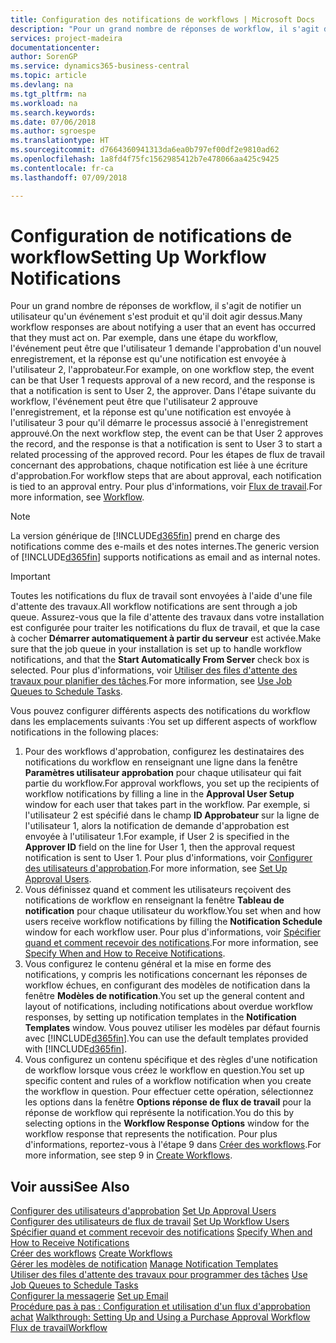 ```yaml
---
title: Configuration des notifications de workflows | Microsoft Docs
description: "Pour un grand nombre de réponses de workflow, il s'agit de notifier un utilisateur qu'un événement s'est produit et qu'il doit agir dessus. Par exemple, dans une étape du workflow, l'événement peut être que l'utilisateur 1 demande l'approbation d'un nouvel enregistrement, et la réponse est qu'une notification est envoyée à l'utilisateur 2, l'approbateur. Dans l'étape suivante du workflow, l'événement peut être que l'utilisateur 2 approuve l'enregistrement, et la réponse est qu'une notification est envoyée à l'utilisateur 3 pour qu'il démarre le processus associé à l'enregistrement approuvé. Pour les étapes de flux de travail concernant des approbations, chaque notification est liée à une écriture d'approbation."
services: project-madeira
documentationcenter: 
author: SorenGP
ms.service: dynamics365-business-central
ms.topic: article
ms.devlang: na
ms.tgt_pltfrm: na
ms.workload: na
ms.search.keywords: 
ms.date: 07/06/2018
ms.author: sgroespe
ms.translationtype: HT
ms.sourcegitcommit: d7664360941313da6ea0b797ef00df2e9810ad62
ms.openlocfilehash: 1a8fd4f75fc1562985412b7e478066aa425c9425
ms.contentlocale: fr-ca
ms.lasthandoff: 07/09/2018

---
```

# <a name="setting-up-workflow-notifications"></a><span data-ttu-id="9df81-106">Configuration de notifications de workflow</span><span class="sxs-lookup"><span data-stu-id="9df81-106">Setting Up Workflow Notifications</span></span>
<span data-ttu-id="9df81-107">Pour un grand nombre de réponses de workflow, il s'agit de notifier un utilisateur qu'un événement s'est produit et qu'il doit agir dessus.</span><span class="sxs-lookup"><span data-stu-id="9df81-107">Many workflow responses are about notifying a user that an event has occurred that they must act on.</span></span> <span data-ttu-id="9df81-108">Par exemple, dans une étape du workflow, l'événement peut être que l'utilisateur 1 demande l'approbation d'un nouvel enregistrement, et la réponse est qu'une notification est envoyée à l'utilisateur 2, l'approbateur.</span><span class="sxs-lookup"><span data-stu-id="9df81-108">For example, on one workflow step, the event can be that User 1 requests approval of a new record, and the response is that a notification is sent to User 2, the approver.</span></span> <span data-ttu-id="9df81-109">Dans l'étape suivante du workflow, l'événement peut être que l'utilisateur 2 approuve l'enregistrement, et la réponse est qu'une notification est envoyée à l'utilisateur 3 pour qu'il démarre le processus associé à l'enregistrement approuvé.</span><span class="sxs-lookup"><span data-stu-id="9df81-109">On the next workflow step, the event can be that User 2 approves the record, and the response is that a notification is sent to User 3 to start a related processing of the approved record.</span></span> <span data-ttu-id="9df81-110">Pour les étapes de flux de travail concernant des approbations, chaque notification est liée à une écriture d'approbation.</span><span class="sxs-lookup"><span data-stu-id="9df81-110">For workflow steps that are about approval, each notification is tied to an approval entry.</span></span> <span data-ttu-id="9df81-111">Pour plus d'informations, voir [Flux de travail](across-workflow.md).</span><span class="sxs-lookup"><span data-stu-id="9df81-111">For more information, see [Workflow](across-workflow.md).</span></span>  

> [!NOTE]  
>  <span data-ttu-id="9df81-112">La version générique de [!INCLUDE[d365fin](includes/d365fin_md.md)] prend en charge des notifications comme des e-mails et des notes internes.</span><span class="sxs-lookup"><span data-stu-id="9df81-112">The generic version of [!INCLUDE[d365fin](includes/d365fin_md.md)] supports notifications as email and as internal notes.</span></span>  

> [!IMPORTANT]  
>  <span data-ttu-id="9df81-113">Toutes les notifications du flux de travail sont envoyées à l'aide d'une file d'attente des travaux.</span><span class="sxs-lookup"><span data-stu-id="9df81-113">All workflow notifications are sent through a job queue.</span></span> <span data-ttu-id="9df81-114">Assurez-vous que la file d'attente des travaux dans votre installation est configurée pour traiter les notifications du flux de travail, et que la case à cocher **Démarrer automatiquement à partir du serveur** est activée.</span><span class="sxs-lookup"><span data-stu-id="9df81-114">Make sure that the job queue in your installation is set up to handle workflow notifications, and that the **Start Automatically From Server** check box is selected.</span></span> <span data-ttu-id="9df81-115">Pour plus d'informations, voir [Utiliser des files d'attente des travaux pour planifier des tâches](admin-job-queues-schedule-tasks.md).</span><span class="sxs-lookup"><span data-stu-id="9df81-115">For more information, see [Use Job Queues to Schedule Tasks](admin-job-queues-schedule-tasks.md).</span></span>

<span data-ttu-id="9df81-116">Vous pouvez configurer différents aspects des notifications du workflow dans les emplacements suivants :</span><span class="sxs-lookup"><span data-stu-id="9df81-116">You set up different aspects of workflow notifications in the following places:</span></span>  

1.  <span data-ttu-id="9df81-117">Pour des workflows d'approbation, configurez les destinataires des notifications du workflow en renseignant une ligne dans la fenêtre **Paramètres utilisateur approbation** pour chaque utilisateur qui fait partie du workflow.</span><span class="sxs-lookup"><span data-stu-id="9df81-117">For approval workflows, you set up the recipients of workflow notifications by filling a line in the **Approval User Setup** window for each user that takes part in the workflow.</span></span> <span data-ttu-id="9df81-118">Par exemple, si l'utilisateur 2 est spécifié dans le champ **ID Approbateur** sur la ligne de l'utilisateur 1, alors la notification de demande d'approbation est envoyée à l'utilisateur 1.</span><span class="sxs-lookup"><span data-stu-id="9df81-118">For example, if User 2 is specified in the **Approver ID** field on the line for User 1, then the approval request notification is sent to User 1.</span></span> <span data-ttu-id="9df81-119">Pour plus d'informations, voir [Configurer des utilisateurs d'approbation](across-how-to-set-up-approval-users.md).</span><span class="sxs-lookup"><span data-stu-id="9df81-119">For more information, see [Set Up Approval Users](across-how-to-set-up-approval-users.md).</span></span>  
2.  <span data-ttu-id="9df81-120">Vous définissez quand et comment les utilisateurs reçoivent des notifications de workflow en renseignant la fenêtre **Tableau de notification** pour chaque utilisateur du workflow.</span><span class="sxs-lookup"><span data-stu-id="9df81-120">You set when and how users receive workflow notifications by filling the **Notification Schedule** window for each workflow user.</span></span> <span data-ttu-id="9df81-121">Pour plus d'informations, voir [Spécifier quand et comment recevoir des notifications](across-how-to-specify-when-and-how-to-receive-notifications.md).</span><span class="sxs-lookup"><span data-stu-id="9df81-121">For more information, see [Specify When and How to Receive Notifications](across-how-to-specify-when-and-how-to-receive-notifications.md).</span></span>  
3.  <span data-ttu-id="9df81-122">Vous configurez le contenu général et la mise en forme des notifications, y compris les notifications concernant les réponses de workflow échues, en configurant des modèles de notification dans la fenêtre **Modèles de notification**.</span><span class="sxs-lookup"><span data-stu-id="9df81-122">You set up the general content and layout of notifications, including notifications about overdue workflow responses, by setting up notification templates in the **Notification Templates** window.</span></span> <span data-ttu-id="9df81-123">Vous pouvez utiliser les modèles par défaut fournis avec [!INCLUDE[d365fin](includes/d365fin_md.md)].</span><span class="sxs-lookup"><span data-stu-id="9df81-123">You can use the default templates provided with [!INCLUDE[d365fin](includes/d365fin_md.md)].</span></span>  
4.  <span data-ttu-id="9df81-124">Vous configurez un contenu spécifique et des règles d'une notification de workflow lorsque vous créez le workflow en question.</span><span class="sxs-lookup"><span data-stu-id="9df81-124">You set up specific content and rules of a workflow notification when you create the workflow in question.</span></span> <span data-ttu-id="9df81-125">Pour effectuer cette opération, sélectionnez les options dans la fenêtre **Options réponse de flux de travail** pour la réponse de workflow qui représente la notification.</span><span class="sxs-lookup"><span data-stu-id="9df81-125">You do this by selecting options in the **Workflow Response Options** window for the workflow response that represents the notification.</span></span> <span data-ttu-id="9df81-126">Pour plus d'informations, reportez-vous à l'étape 9 dans [Créer des workflows](across-how-to-create-workflows.md).</span><span class="sxs-lookup"><span data-stu-id="9df81-126">For more information, see step 9 in [Create Workflows](across-how-to-create-workflows.md).</span></span>  

## <a name="see-also"></a><span data-ttu-id="9df81-127">Voir aussi</span><span class="sxs-lookup"><span data-stu-id="9df81-127">See Also</span></span>  
 <span data-ttu-id="9df81-128">[Configurer des utilisateurs d'approbation](across-how-to-set-up-approval-users.md) </span><span class="sxs-lookup"><span data-stu-id="9df81-128">[Set Up Approval Users](across-how-to-set-up-approval-users.md) </span></span>  
 <span data-ttu-id="9df81-129">[Configurer des utilisateurs de flux de travail](across-how-to-set-up-workflow-users.md) </span><span class="sxs-lookup"><span data-stu-id="9df81-129">[Set Up Workflow Users](across-how-to-set-up-workflow-users.md) </span></span>  
 <span data-ttu-id="9df81-130">[Spécifier quand et comment recevoir des notifications](across-how-to-specify-when-and-how-to-receive-notifications.md) </span><span class="sxs-lookup"><span data-stu-id="9df81-130">[Specify When and How to Receive Notifications](across-how-to-specify-when-and-how-to-receive-notifications.md) </span></span>  
 <span data-ttu-id="9df81-131">[Créer des workflows](across-how-to-create-workflows.md) </span><span class="sxs-lookup"><span data-stu-id="9df81-131">[Create Workflows](across-how-to-create-workflows.md) </span></span>  
 <span data-ttu-id="9df81-132">[Gérer les modèles de notification](across-how-to-manage-notification-templates.md) </span><span class="sxs-lookup"><span data-stu-id="9df81-132">[Manage Notification Templates](across-how-to-manage-notification-templates.md) </span></span>  
 <span data-ttu-id="9df81-133">[Utiliser des files d'attente des travaux pour programmer des tâches](admin-job-queues-schedule-tasks.md) </span><span class="sxs-lookup"><span data-stu-id="9df81-133">[Use Job Queues to Schedule Tasks](admin-job-queues-schedule-tasks.md) </span></span>  
 <span data-ttu-id="9df81-134">[Configurer la messagerie](admin-how-setup-email.md) </span><span class="sxs-lookup"><span data-stu-id="9df81-134">[Set up Email](admin-how-setup-email.md) </span></span>  
 <span data-ttu-id="9df81-135">[Procédure pas à pas : Configuration et utilisation d'un flux d'approbation achat](walkthrough-setting-up-and-using-a-purchase-approval-workflow.md) </span><span class="sxs-lookup"><span data-stu-id="9df81-135">[Walkthrough: Setting Up and Using a Purchase Approval Workflow](walkthrough-setting-up-and-using-a-purchase-approval-workflow.md) </span></span>  
 [<span data-ttu-id="9df81-136">Flux de travail</span><span class="sxs-lookup"><span data-stu-id="9df81-136">Workflow</span></span>](across-workflow.md)   

